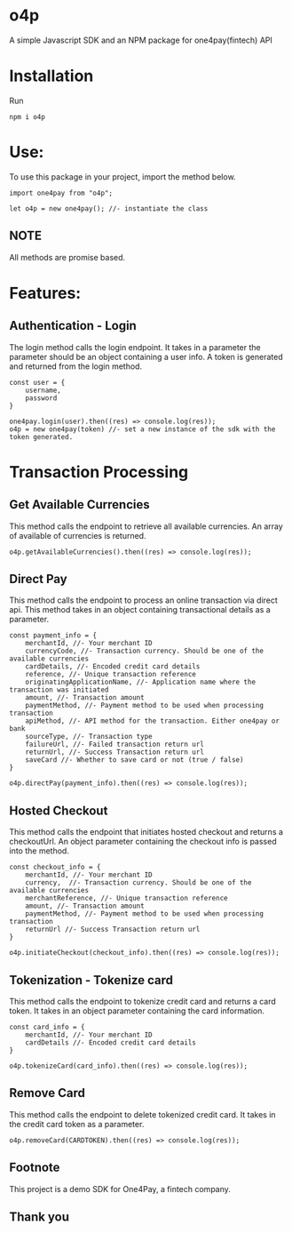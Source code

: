﻿# o4p
A simple Javascript SDK and an NPM package for one4pay(fintech) API

# Installation
Run  
```
npm i o4p
```

# Use:
To use this package in your project, import the method below.
```
import one4pay from "o4p";

let o4p = new one4pay(); //- instantiate the class
```
## NOTE
All methods are promise based.

# Features:

## Authentication - Login
The login method calls the login endpoint. It takes in a parameter the parameter should be an object containing a user info. A token is generated and returned from the login method.

```
const user = {
    username,
    password
}

one4pay.login(user).then((res) => console.log(res));
o4p = new one4pay(token) //- set a new instance of the sdk with the token generated.
```

# Transaction Processing

## Get Available Currencies
This method calls the endpoint to retrieve all available currencies. An array of available of currencies is returned.

```
o4p.getAvailableCurrencies().then((res) => console.log(res));
```

## Direct Pay
This method calls the endpoint to process an online transaction via direct api. This method takes in an object containing transactional details as a parameter.

```
const payment_info = {
    merchantId, //- Your merchant ID 
    currencyCode, //- Transaction currency. Should be one of the available currencies 
    cardDetails, //- Encoded credit card details 
    reference, //- Unique transaction reference 
    originatingApplicationName, //- Application name where the transaction was initiated 
    amount, //- Transaction amount 
    paymentMethod, //- Payment method to be used when processing transaction 
    apiMethod, //- API method for the transaction. Either one4pay or bank 
    sourceType, //- Transaction type 
    failureUrl, //- Failed transaction return url 
    returnUrl, //- Success Transaction return url 
    saveCard //- Whether to save card or not (true / false) 
}

o4p.directPay(payment_info).then((res) => console.log(res));
```

## Hosted Checkout
This method calls the endpoint that initiates hosted checkout and returns a checkoutUrl. An object parameter containing the checkout info is passed into the method.

```
const checkout_info = {
    merchantId, //- Your merchant ID 
    currency,  //- Transaction currency. Should be one of the available currencies 
    merchantReference, //- Unique transaction reference 
    amount, //- Transaction amount 
    paymentMethod, //- Payment method to be used when processing transaction 
    returnUrl //- Success Transaction return url 
}

o4p.initiateCheckout(checkout_info).then((res) => console.log(res));
```

## Tokenization - Tokenize card
This method calls the endpoint to tokenize credit card and returns a card token. It takes in an object parameter containing the card information.

```
const card_info = {
    merchantId, //- Your merchant ID 
    cardDetails //- Encoded credit card details 
}

o4p.tokenizeCard(card_info).then((res) => console.log(res));
```

## Remove Card
This method calls the endpoint to delete tokenized credit card. It takes in the credit card token as a parameter.

```
o4p.removeCard(CARDTOKEN).then((res) => console.log(res));
```

## Footnote
This project is a demo SDK for One4Pay, a fintech company.

## Thank you
